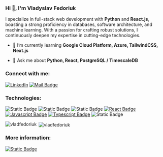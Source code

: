 <h3 align="left">Hi 👋, I'm Vladyslav Fedoriuk</h1>
<p align="left">I specialize in full-stack web development with <b>Python</b> and <b>React.js</b>, boasting a strong proficiency in databases, software architecture, and machine learning. With a passion for crafting robust solutions, I continuously deepen my expertise in cutting-edge technologies.</p>

- 🌱 I’m currently learning **Google Cloud Platform, Azure, TailwindCSS, Next.js**

- 💬 Ask me about **Python, React, PostgreSQL / TimescaleDB**

<h3 align="left">Connect with me:</h3>

[![LinkedIn](https://custom-icon-badges.demolab.com/badge/Vladyslav_Fedoriuk-0A66C2?logo=linkedin-white&logoColor=fff)](https://www.linkedin.com/in/vladyslav-fedoriuk/) [![Mail Badge](https://img.shields.io/badge/-Vladyslav_Fedoriuk-c0392b?style=flat&labelColor=c0392b&logo=gmail&logoColor=white)](mailto:vlad.fedoriuk2000@gmail.com)


<h3 align="left">Technologies:</h3>

![Static Badge](https://img.shields.io/badge/Python-%2300695f?style=for-the-badge&logo=python&labelColor=black) ![Static Badge](https://img.shields.io/badge/Django-%23009688?style=for-the-badge&logo=django&labelColor=black) ![Static Badge](https://img.shields.io/badge/FastAPI-%2333ab9f?style=for-the-badge&logo=fastapi&labelColor=black) [![React Badge](https://img.shields.io/badge/-React-61DBFB?style=for-the-badge&labelColor=black&logo=react&logoColor=61DBFB)](#) [![Javascript Badge](https://img.shields.io/badge/-Javascript-F0DB4F?style=for-the-badge&labelColor=black&logo=javascript&logoColor=F0DB4F)](#) [![Typescript Badge](https://img.shields.io/badge/-Typescript-007acc?style=for-the-badge&labelColor=black&logo=typescript&logoColor=007acc)](#)
![Static Badge](https://img.shields.io/badge/PostgreSQL-%231c54b2?style=for-the-badge&logo=postgresql&labelColor=%23eeeeee)


<p><img align="left" src="https://github-readme-stats.vercel.app/api/top-langs?username=vladfedoriuk&show_icons=true&locale=en&layout=compact" alt="vladfedoriuk" /></p>

<p>&nbsp;<img align="center" src="https://github-readme-stats.vercel.app/api?username=vladfedoriuk&show_icons=true&locale=en" alt="vladfedoriuk" /></p>

<h3 align="left">More information:</h3>

[![Static Badge](https://img.shields.io/badge/%20Download_my_resume-%23eceff1?style=social&logo=googledocs&labelColor=%23eceff1)](https://github.com/user-attachments/files/18633151/Vladyslav_Fedoriuk_resume.pdf)
